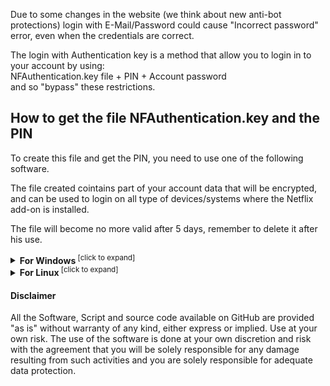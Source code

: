 Due to some changes in the website (we think about new anti-bot protections)
login with E-Mail/Password could cause "Incorrect password" error, even when the credentials are correct.

The login with Authentication key is a method that allow you to login in to your account by using:<br/>
NFAuthentication.key file + PIN + Account password<br/>
and so "bypass" these restrictions.

## How to get the file NFAuthentication.key and the PIN

To create this file and get the PIN, you need to use one of the following software.

The file created cointains part of your account data that will be encrypted, and can be used to login on all type of devices/systems where the Netflix add-on is installed.

The file will become no more valid after 5 days, remember to delete it after his use.

<details>
<summary><b>For Windows</b><sup> [click to expand]</sup></summary>
<p>

**PREREQUISITE**: Chrome browser installed

**INSTRUCTIONS**: Download the zip and extract the folder, then run the software and follow the instructions on screen. After you have created the file, you have to open it, with Netflix add-on by choosing the login with "Authentication key".

**DOWNLOAD**: [NFAuthenticationKey_1.0.0.0.zip](https://www.dropbox.com/s/wvdv1t20g1ea1m5/NFAuthenticationKey_1.0.0.0.zip?dl=0)

</p>
</details>

<details>
<summary><b>For Linux</b><sup> [click to expand]</sup></summary>
<p>

**PREREQUISITE**: Chrome or Chronium browser installed

**INSTRUCTIONS**: Download the zip, extract the folder and open this folder with the Terminal/Console. Then run the following commands.

Install these python packages:
<pre>
pip install pycryptodomex
pip install websocket-client
</pre>

After run the script:
<pre>
python NFAuthenticationKey.py
or
python3 NFAuthenticationKey.py
</pre>
Follow the instructions on screen, after you have created the file, you have to open it with Netflix add-on by choosing the login with "Authentication key".

**DOWNLOAD**: [NFAuthenticationKeyLinux_1.0.0.zip](https://www.dropbox.com/s/qkoe0n3a2rx10go/NFAuthenticationKeyLinux_1.0.0.zip?dl=0)

</p>
</details>

#### Disclaimer
All the Software, Script and source code available on GitHub are provided "as is" without warranty of any kind, either express or implied. Use at your own risk. The use of the software is done at your own discretion and risk with the agreement that you will be solely responsible for any damage resulting from such activities and you are solely responsible for adequate data protection.
